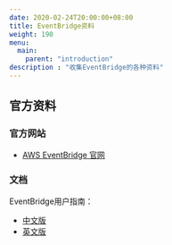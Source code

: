 ```yaml
---
date: 2020-02-24T20:00:00+08:00
title: EventBridge资料
weight: 190
menu:
  main:
    parent: "introduction"
description : "收集EventBridge的各种资料"
---
```


## 官方资料

### 官方网站

- [AWS EventBridge 官网](https://aws.amazon.com/eventbridge/)

### 文档

EventBridge用户指南：

- [中文版](https://docs.aws.amazon.com/zh_cn/eventbridge/latest/userguide/user-guide.pdf)
- [英文版](https://docs.aws.amazon.com/eventbridge/latest/userguide/user-guide.pdf)

